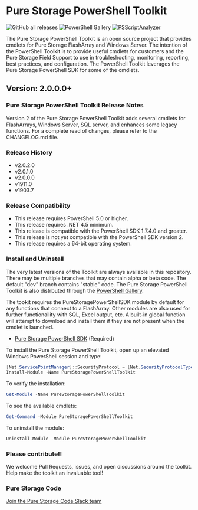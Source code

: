 # Pure Storage PowerShell Toolkit

![GitHub all releases](https://img.shields.io/github/downloads/PureStorage-Connect/PowerShellSDK/total?color=orange&label=GitHub%20downloads&logo=powershell&style=plastic)  ![PowerShell Gallery](https://img.shields.io/powershellgallery/dt/PureStoragePowerShellSDK?color=orange&label=PSGallery%20downloads&logo=powershell&style=plastic)
[![PSScriptAnalyzer](https://github.com/PureStorage-OpenConnect/powershell-toolkit/actions/workflows/psanalyzer-codecheck.yml/badge.svg?branch=dev)](https://github.com/PureStorage-OpenConnect/powershell-toolkit/actions/workflows/psanalyzer-codecheck.yml)

The Pure Storage PowerShell Toolkit is an open source project that provides cmdlets for Pure Storage FlashArray and Windows Server. The intention of the PowerShell Toolkit is to provide useful cmdlets for customers and the Pure Storage Field Support to use in troubleshooting, monitoring, reporting, best practices, and configuration. The PowerShell Toolkit leverages the Pure Storage PowerShell SDK for some of the cmdlets.

## Version: 2.0.0.0+

### Pure Storage PowerShell Toolkit Release Notes

Version 2 of the Pure Storage PowerShell Toolkit adds several cmdlets for FlashArrays, Windows Server, SQL server, and enhances some legacy functions. For a complete read of changes, please refer to the CHANGELOG.md file.

### Release History

* v2.0.2.0
* v2.0.1.0
* v2.0.0.0
* v1911.0
* v1903.7

### Release Compatibility

* This release requires PowerShell 5.0 or higher.
* This release requires .NET 4.5 minimum.
* This release is compatible with the PowerShell SDK 1.7.4.0 and greater.
* This release is not yet compatible with the PowerShell SDK version 2.
* This release requires a 64-bit operating system.

### Install and Uninstall


The very latest versions of the Toolkit are always available in this repository. There may be multiple branches that may contain alpha or beta code. The default "dev" branch contains "stable" code. The Pure Storage PowerShell Toolkit is also distrbuted through the [PowerShell Gallery](https://www.powershellgallery.com/packages/PureStoragePowerShellToolkit).

The tookit requires the PureStoragePowerShellSDK module by default for any functions that connect to a FlashArray. Other modules are also used for further functionaility with SQL, Excel output, etc. A built-in global function will attempt to download and install them if they are not present when the cmdlet is launched.

* [Pure Storage PowerShell SDK](https://www.powershellgallery.com/packages/PureStoragePowerShellSDK/) (Required)


To install the Pure Storage PowerShell Toolkit, open up an elevated Windows PowerShell session and type:

```powershell
[Net.ServicePointManager]::SecurityProtocol = [Net.SecurityProtocolType]::Tls12
Install-Module -Name PureStoragePowerShellToolkit
```

To verify the installation:

```powershell
Get-Module -Name PureStoragePowerShellToolkit
```

To see the available cmdlets:

```powershell
Get-Command -Module PureStoragePowerShellToolkit
```

To uninstall the module:

```powershell
Uninstall-Module -Module PureStoragePowerShellToolkit
```

### Please contribute!!

We welcome Pull Requests, issues, and open discussions around the toolkit. Help make the toolkit an invaluable tool!

### Pure Storage Code

[Join the Pure Storage Code Slack team](https://codeinvite.purestorage.com)
